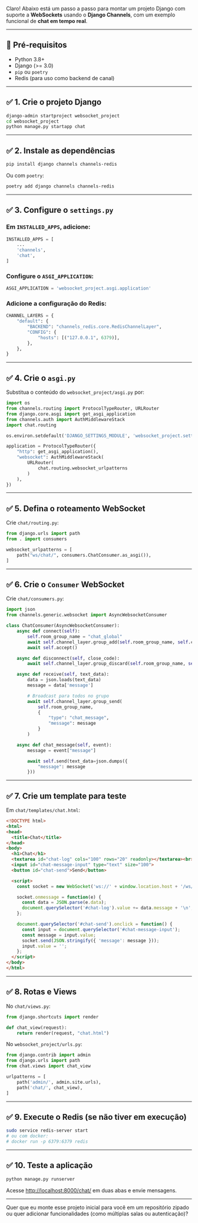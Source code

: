 Claro! Abaixo está um passo a passo para montar um projeto Django com suporte a **WebSockets** usando o **Django Channels**, com um exemplo funcional de **chat em tempo real**.

---

## 🔧 Pré-requisitos

* Python 3.8+
* Django (>= 3.0)
* `pip` ou `poetry`
* Redis (para uso como backend de canal)

---

## ✅ 1. Crie o projeto Django

```bash
django-admin startproject websocket_project
cd websocket_project
python manage.py startapp chat
```

---

## ✅ 2. Instale as dependências

```bash
pip install django channels channels-redis
```

Ou com `poetry`:

```bash
poetry add django channels channels-redis
```

---

## ✅ 3. Configure o `settings.py`

### Em `INSTALLED_APPS`, adicione:

```python
INSTALLED_APPS = [
    ...
    'channels',
    'chat',
]
```

### Configure o `ASGI_APPLICATION`:

```python
ASGI_APPLICATION = 'websocket_project.asgi.application'
```

### Adicione a configuração do Redis:

```python
CHANNEL_LAYERS = {
    "default": {
        "BACKEND": "channels_redis.core.RedisChannelLayer",
        "CONFIG": {
            "hosts": [("127.0.0.1", 6379)],
        },
    },
}
```

---

## ✅ 4. Crie o `asgi.py`

Substitua o conteúdo do `websocket_project/asgi.py` por:

```python
import os
from channels.routing import ProtocolTypeRouter, URLRouter
from django.core.asgi import get_asgi_application
from channels.auth import AuthMiddlewareStack
import chat.routing

os.environ.setdefault('DJANGO_SETTINGS_MODULE', 'websocket_project.settings')

application = ProtocolTypeRouter({
    "http": get_asgi_application(),
    "websocket": AuthMiddlewareStack(
        URLRouter(
            chat.routing.websocket_urlpatterns
        )
    ),
})
```

---

## ✅ 5. Defina o roteamento WebSocket

Crie `chat/routing.py`:

```python
from django.urls import path
from . import consumers

websocket_urlpatterns = [
    path("ws/chat/", consumers.ChatConsumer.as_asgi()),
]
```

---

## ✅ 6. Crie o `Consumer` WebSocket

Crie `chat/consumers.py`:

```python
import json
from channels.generic.websocket import AsyncWebsocketConsumer

class ChatConsumer(AsyncWebsocketConsumer):
    async def connect(self):
        self.room_group_name = "chat_global"
        await self.channel_layer.group_add(self.room_group_name, self.channel_name)
        await self.accept()

    async def disconnect(self, close_code):
        await self.channel_layer.group_discard(self.room_group_name, self.channel_name)

    async def receive(self, text_data):
        data = json.loads(text_data)
        message = data['message']

        # Broadcast para todos no grupo
        await self.channel_layer.group_send(
            self.room_group_name,
            {
                "type": "chat_message",
                "message": message
            }
        )

    async def chat_message(self, event):
        message = event["message"]

        await self.send(text_data=json.dumps({
            "message": message
        }))
```

---

## ✅ 7. Crie um template para teste

Em `chat/templates/chat.html`:

```html
<!DOCTYPE html>
<html>
<head>
  <title>Chat</title>
</head>
<body>
  <h1>Chat</h1>
  <textarea id="chat-log" cols="100" rows="20" readonly></textarea><br>
  <input id="chat-message-input" type="text" size="100">
  <button id="chat-send">Send</button>

  <script>
    const socket = new WebSocket('ws://' + window.location.host + '/ws/chat/');

    socket.onmessage = function(e) {
      const data = JSON.parse(e.data);
      document.querySelector('#chat-log').value += data.message + '\n';
    };

    document.querySelector('#chat-send').onclick = function() {
      const input = document.querySelector('#chat-message-input');
      const message = input.value;
      socket.send(JSON.stringify({ 'message': message }));
      input.value = '';
    };
  </script>
</body>
</html>
```

---

## ✅ 8. Rotas e Views

No `chat/views.py`:

```python
from django.shortcuts import render

def chat_view(request):
    return render(request, "chat.html")
```

No `websocket_project/urls.py`:

```python
from django.contrib import admin
from django.urls import path
from chat.views import chat_view

urlpatterns = [
    path('admin/', admin.site.urls),
    path('chat/', chat_view),
]
```

---

## ✅ 9. Execute o Redis (se não tiver em execução)

```bash
sudo service redis-server start
# ou com docker:
# docker run -p 6379:6379 redis
```

---

## ✅ 10. Teste a aplicação

```bash
python manage.py runserver
```

Acesse [http://localhost:8000/chat/](http://localhost:8000/chat/) em duas abas e envie mensagens.

---

Quer que eu monte esse projeto inicial para você em um repositório zipado ou quer adicionar funcionalidades (como múltiplas salas ou autenticação)?
